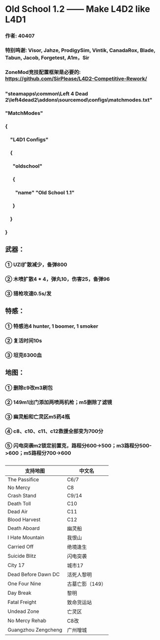 # Old School 1.2 —— Make L4D2 like L4D1
### 作者: 40407
### 特别鸣谢: Visor, Jahze, ProdigySim, Vintik, CanadaRox, Blade, Tabun, Jacob, Forgetest, A1m，Sir
### ZoneMod竞技配置框架是必要的: https://github.com/SirPlease/L4D2-Competitive-Rework/
##
### "steamapps\common\Left 4 Dead 2\left4dead2\addons\sourcemod\configs\matchmodes.txt"
### "MatchModes"
### {
### &emsp;"L4D1 Configs"
### &emsp;{
### &emsp;&ensp;"oldschool"
### &emsp;&ensp;{
### &emsp;&emsp;"name" "Old School 1.1"
### &emsp;&ensp;}
### &emsp;}
### }
##
## 武器：
### ① UZI扩散减少，备弹800
### ② 木喷扩散4 * 4，弹丸10，伤害25，备弹96
### ③ 猎枪攻速0.5s/发
## 
## 特感：
### ① 特感池4 hunter, 1 boomer, 1 smoker
### ② 复活时间10s
### ③ 坦克6300血
## 
## 地图：
### ① 删除c9改m3刷包
### ② 149m1出门添加两喷两机枪；m5删除了滤镜
### ③ 幽灵船和亡灵区m5药4瓶
### ④ c8、c10、c11、c12救援全部变为700分
### ⑤ 闪电突袭m2锁定前置克，路程分600->500；m3路程分500->600；m5路程分700->600
## 
| 支持地图                | 中文名           |
|-------------------------|------------------|
| The Passifice           | C6/7             |
| No Mercy                | C8               |
| Crash Stand             | C9/14            |
| Death Toll              | C10              |
| Dead Air                | C11              |
| Blood Harvest           | C12              |
| Death Aboard            | 幽灵船           |
| I Hate Mountain         | 我恨山           |
| Carried Off             | 绝境逢生         |
| Suicide Blitz           | 闪电突袭         |
| City 17                 | 城市17           |
| Dead Before Dawn DC     | 活死人黎明       |
| One Four Nine           | 古墓亡影（149）  |
| Day Break               | 黎明             |
| Fatal Freight           | 致命货运站       |
| Undead Zone             | 亡灵区           |
| No Mercy Rehab          | C8改             |
| Guangzhou Zengcheng     | 广州增城         |
